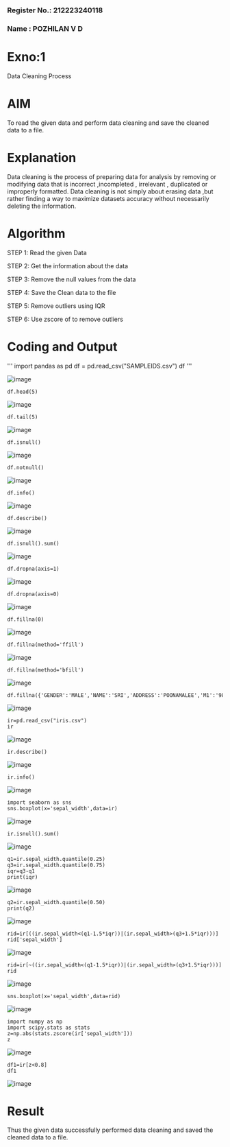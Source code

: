 ### Register No.: 212223240118
### Name : POZHILAN V D

# Exno:1
Data Cleaning Process

# AIM
To read the given data and perform data cleaning and save the cleaned data to a file.

# Explanation
Data cleaning is the process of preparing data for analysis by removing or modifying data that is incorrect ,incompleted , irrelevant , duplicated or improperly formatted. Data cleaning is not simply about erasing data ,but rather finding a way to maximize datasets accuracy without necessarily deleting the information.

# Algorithm
STEP 1: Read the given Data

STEP 2: Get the information about the data

STEP 3: Remove the null values from the data

STEP 4: Save the Clean data to the file

STEP 5: Remove outliers using IQR

STEP 6: Use zscore of to remove outliers

# Coding and Output
'''
import pandas as pd
df = pd.read_csv("SAMPLEIDS.csv")
df
'''

![image](https://github.com/user-attachments/assets/9de6f037-7661-4d10-be86-86bf8ddec782)

```
df.head(5)
```

![image](https://github.com/user-attachments/assets/ff2de00a-8684-4548-8e6d-6b51352a1f20)

```
df.tail(5)
```

![image](https://github.com/user-attachments/assets/58f4f018-00db-4969-abeb-d5a8c17a200d)

```
df.isnull()
```

![image](https://github.com/user-attachments/assets/aea9e253-e448-4331-b859-e4f85eea2b82)

```
df.notnull()
```

![image](https://github.com/user-attachments/assets/10e751eb-1edb-4433-96ae-1a7d1d65f03d)

```
df.info()
```

![image](https://github.com/user-attachments/assets/800ae18d-874a-4bc9-a17e-6d80effe5e86)

```
df.describe()
```

![image](https://github.com/user-attachments/assets/0a5b7fa9-fb3e-4b59-9c5e-452e41ad5d78)

```
df.isnull().sum()
```

![image](https://github.com/user-attachments/assets/722222e8-655b-491b-aa54-122c6a8cb452)

```
df.dropna(axis=1)
```

![image](https://github.com/user-attachments/assets/6a7e0bc7-a534-4b4e-b240-420ed6fd26e8)

```
df.dropna(axis=0)
```

![image](https://github.com/user-attachments/assets/4e2115d0-62ed-4a4c-a8fb-c6875c96c1c9)

```
df.fillna(0)
```

![image](https://github.com/user-attachments/assets/06b52556-d603-44e3-bb49-1fcb813d847c)

```
df.fillna(method='ffill')
```

![image](https://github.com/user-attachments/assets/1ec5931d-57c4-4ea6-9db3-0076682e05f7)

```
df.fillna(method='bfill')
```

![image](https://github.com/user-attachments/assets/257c892b-fd86-495b-8842-09e782d822ac)

```
df.fillna({'GENDER':'MALE','NAME':'SRI','ADDRESS':'POONAMALEE','M1':'98','M2':'87','MS':'76','M4':'92','TOTAL':'305','AVG':'93.5'})
```

![image](https://github.com/user-attachments/assets/d693c3f2-816b-4173-af41-0739d9ee7fcb)

```
ir=pd.read_csv("iris.csv")
ir
```

![image](https://github.com/user-attachments/assets/5202ff99-e75a-403b-900f-0d57c72b9b76)

```
ir.describe()
```

![image](https://github.com/user-attachments/assets/31e60852-f439-4942-aeda-5df5d3d3f890)

```
ir.info()
```

![image](https://github.com/user-attachments/assets/8e92749b-f31c-4f3f-b083-aea15bf38c70)

```
import seaborn as sns
sns.boxplot(x='sepal_width',data=ir)
```

![image](https://github.com/user-attachments/assets/d48dc594-5e65-4e0d-9cc2-7ebb28f52f3a)

```
ir.isnull().sum()
```

![image](https://github.com/user-attachments/assets/cb45c5b1-9a22-42f3-8875-06077e59c669)

```
q1=ir.sepal_width.quantile(0.25)
q3=ir.sepal_width.quantile(0.75)
iqr=q3-q1
print(iqr)
```

![image](https://github.com/user-attachments/assets/37eedef6-e7e2-4245-a38f-e28a472a9a5a)

```
q2=ir.sepal_width.quantile(0.50)
print(q2)
```

![image](https://github.com/user-attachments/assets/3d3c1950-e51e-4714-851f-c52f7c3eb363)

```
rid=ir[((ir.sepal_width<(q1-1.5*iqr))|(ir.sepal_width>(q3+1.5*iqr)))]
rid['sepal_width']
```

![image](https://github.com/user-attachments/assets/3f28c2a3-668d-4ae5-8104-7f08e3526c36)

```
rid=ir[~((ir.sepal_width<(q1-1.5*iqr))|(ir.sepal_width>(q3+1.5*iqr)))]
rid
```

![image](https://github.com/user-attachments/assets/54218cbf-16ab-4edb-a347-8a8ecdf32266)

```
sns.boxplot(x='sepal_width',data=rid)
```

![image](https://github.com/user-attachments/assets/cfbb82db-e817-4600-8bcb-81b6969a045f)

```
import numpy as np
import scipy.stats as stats
z=np.abs(stats.zscore(ir['sepal_width']))
z
```

![image](https://github.com/user-attachments/assets/cfb0caac-c56c-4167-a015-72eaaa4b7f2f)

```
df1=ir[z<0.8]
df1
```

![image](https://github.com/user-attachments/assets/3eb554c4-7b91-44d5-a1f5-c091d41b1adc)


# Result
Thus the given data successfully performed data cleaning and saved the cleaned data to a file.
